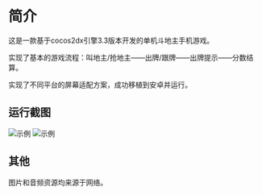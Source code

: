 # 简介
这是一款基于cocos2dx引擎3.3版本开发的单机斗地主手机游戏。

实现了基本的游戏流程：叫地主/抢地主——出牌/跟牌——出牌提示——分数结算。

实现了不同平台的屏幕适配方案，成功移植到安卓并运行。

## 运行截图
![示例](https://gitee.com/Ray1024/doudizhu/raw/master/test1.png)
![示例](https://gitee.com/Ray1024/doudizhu/raw/master/test2.png)

## 其他
图片和音频资源均来源于网络。